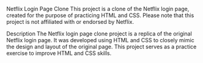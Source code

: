 Netflix Login Page Clone
This project is a clone of the Netflix login page, created for the purpose of practicing HTML and CSS. Please note that this project is not affiliated with or endorsed by Netflix.

Description
The Netflix login page clone project is a replica of the original Netflix login page. It was developed using HTML and CSS to closely mimic the design and layout of the original page. This project serves as a practice exercise to improve HTML and CSS skills.
